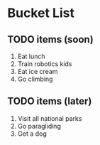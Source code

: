 # Bucket List

## TODO items (soon)

1. Eat lunch
2. Train robotics kids
3. Eat ice cream
4. Go climbing

## TODO items (later)

1. Visit all national parks
2. Go paragliding
3. Get a dog

